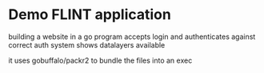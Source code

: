 # Demo FLINT application

building a website in a go program
accepts login and authenticates against correct auth system
shows datalayers available

it uses gobuffalo/packr2 to bundle the files into an exec
